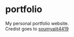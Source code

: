 # portfolio
My personal portfolio website.<br>
Credist goes to <a href="https://github.com/soumyajit4419" target="_blank">soumyajit4419</a>
